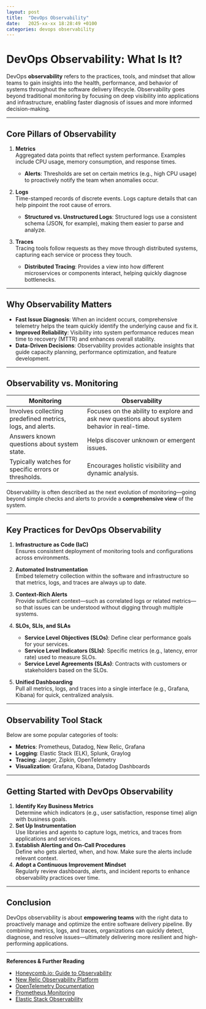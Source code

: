 ```yaml
---
layout: post
title:  "DevOps Observability"
date:   2025-xx-xx 18:28:49 +0100
categories: devops observability
---
```


# DevOps Observability: What Is It?

DevOps **observability** refers to the practices, tools, and mindset that allow teams to gain insights into the health, performance, and behavior of systems throughout the software delivery lifecycle. Observability goes beyond traditional monitoring by focusing on deep visibility into applications and infrastructure, enabling faster diagnosis of issues and more informed decision-making.

---

## Core Pillars of Observability

1. **Metrics**  
   Aggregated data points that reflect system performance. Examples include CPU usage, memory consumption, and response times.  
   - **Alerts**: Thresholds are set on certain metrics (e.g., high CPU usage) to proactively notify the team when anomalies occur.

2. **Logs**  
   Time-stamped records of discrete events. Logs capture details that can help pinpoint the root cause of errors.  
   - **Structured vs. Unstructured Logs**: Structured logs use a consistent schema (JSON, for example), making them easier to parse and analyze.

3. **Traces**  
   Tracing tools follow requests as they move through distributed systems, capturing each service or process they touch.  
   - **Distributed Tracing**: Provides a view into how different microservices or components interact, helping quickly diagnose bottlenecks.

---

## Why Observability Matters

- **Fast Issue Diagnosis**: When an incident occurs, comprehensive telemetry helps the team quickly identify the underlying cause and fix it.  
- **Improved Reliability**: Visibility into system performance reduces mean time to recovery (MTTR) and enhances overall stability.  
- **Data-Driven Decisions**: Observability provides actionable insights that guide capacity planning, performance optimization, and feature development.

---

## Observability vs. Monitoring

| **Monitoring**                                  | **Observability**                                     |
|------------------------------------------------|-------------------------------------------------------|
| Involves collecting predefined metrics, logs, and alerts. | Focuses on the ability to explore and ask new questions about system behavior in real-time. |
| Answers known questions about system state.     | Helps discover unknown or emergent issues.            |
| Typically watches for specific errors or thresholds. | Encourages holistic visibility and dynamic analysis.   |

Observability is often described as the next evolution of monitoring—going beyond simple checks and alerts to provide a **comprehensive view** of the system.

---

## Key Practices for DevOps Observability

1. **Infrastructure as Code (IaC)**  
   Ensures consistent deployment of monitoring tools and configurations across environments.  

2. **Automated Instrumentation**  
   Embed telemetry collection within the software and infrastructure so that metrics, logs, and traces are always up to date.

3. **Context-Rich Alerts**  
   Provide sufficient context—such as correlated logs or related metrics—so that issues can be understood without digging through multiple systems.

4. **SLOs, SLIs, and SLAs**  
   - **Service Level Objectives (SLOs)**: Define clear performance goals for your services.  
   - **Service Level Indicators (SLIs)**: Specific metrics (e.g., latency, error rate) used to measure SLOs.  
   - **Service Level Agreements (SLAs)**: Contracts with customers or stakeholders based on the SLOs.

5. **Unified Dashboarding**  
   Pull all metrics, logs, and traces into a single interface (e.g., Grafana, Kibana) for quick, centralized analysis.

---

## Observability Tool Stack

Below are some popular categories of tools:

- **Metrics**: Prometheus, Datadog, New Relic, Grafana  
- **Logging**: Elastic Stack (ELK), Splunk, Graylog  
- **Tracing**: Jaeger, Zipkin, OpenTelemetry  
- **Visualization**: Grafana, Kibana, Datadog Dashboards  

---

## Getting Started with DevOps Observability

1. **Identify Key Business Metrics**  
   Determine which indicators (e.g., user satisfaction, response time) align with business goals.  
2. **Set Up Instrumentation**  
   Use libraries and agents to capture logs, metrics, and traces from applications and services.  
3. **Establish Alerting and On-Call Procedures**  
   Define who gets alerted, when, and how. Make sure the alerts include relevant context.  
4. **Adopt a Continuous Improvement Mindset**  
   Regularly review dashboards, alerts, and incident reports to enhance observability practices over time.

---

## Conclusion

DevOps observability is about **empowering teams** with the right data to proactively manage and optimize the entire software delivery pipeline. By combining metrics, logs, and traces, organizations can quickly detect, diagnose, and resolve issues—ultimately delivering more resilient and high-performing applications.

---

**References & Further Reading**  
- [Honeycomb.io: Guide to Observability](https://www.honeycomb.io/what-is-observability)  
- [New Relic Observability Platform](https://newrelic.com/platform)  
- [OpenTelemetry Documentation](https://opentelemetry.io/)  
- [Prometheus Monitoring](https://prometheus.io/)  
- [Elastic Stack Observability](https://www.elastic.co/observability)  
